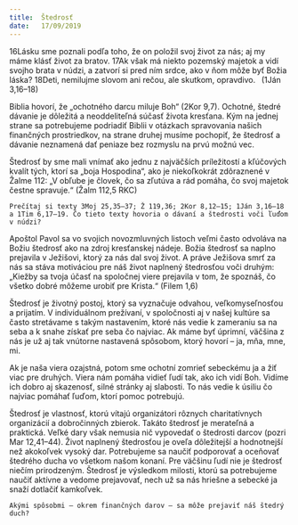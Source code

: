 ```yaml
---
title:  Štedrosť
date:   17/09/2019
---
```


16Lásku sme poznali podľa toho, že on položil svoj život za nás; aj my máme klásť život za bratov. 17Ak však má niekto pozemský majetok a vidí svojho brata v núdzi, a zatvorí si pred ním srdce, ako v ňom môže byť Božia láska? 18Deti, nemilujme slovom ani rečou, ale skutkom, opravdivo.  (1Ján 3,16–18)

Biblia hovorí, že „ochotného darcu miluje Boh“ (2Kor 9,7). Ochotné, štedré dávanie je dôležitá a neoddeliteľná súčasť života kresťana. Kým na jednej strane sa potrebujeme podriadiť Biblii v otázkach spravovania našich finančných prostriedkov, na strane druhej musíme pochopiť, že štedrosť a dávanie neznamená dať peniaze bez rozmyslu na prvú možnú vec.

Štedrosť by sme mali vnímať ako jednu z najväčších príležitostí a kľúčových kvalít tých, ktorí sa „boja Hospodina“, ako je niekoľkokrát zdôraznené v Žalme 112: „V obľube je človek, čo sa zľutúva a rád pomáha, čo svoj majetok čestne spravuje.“ (Žalm 112,5 RKC)

`Prečítaj si texty 3Moj 25,35–37; Ž 119,36; 2Kor 8,12–15; 1Ján 3,16–18 a 1Tim 6,17–19. Čo tieto texty hovoria o dávaní a štedrosti voči ľuďom v núdzi?`

Apoštol Pavol sa vo svojich novozmluvných listoch veľmi často odvoláva na Božiu štedrosť ako na zdroj kresťanskej nádeje. Božia štedrosť sa naplno prejavila v Ježišovi, ktorý za nás dal svoj život. A práve Ježišova smrť za nás sa stáva motiváciou pre náš život naplnený štedrosťou voči druhým: „Kiežby sa tvoja účasť na spoločnej viere prejavila v tom, že spoznáš, čo všetko dobré môžeme urobiť pre Krista.“ (Filem 1,6)

Štedrosť je životný postoj, ktorý sa vyznačuje odvahou, veľkomyseľnosťou a prijatím. V individuálnom prežívaní, v spoločnosti aj v našej kultúre sa často stretávame s takým nastavením, ktoré nás vedie k zameraniu sa na seba a k snahe získať pre seba čo najviac. Ak máme byť úprimní, väčšina z nás je už aj tak vnútorne nastavená spôsobom, ktorý hovorí – ja, mňa, mne, mi.

Ak je naša viera ozajstná, potom sme ochotní zomrieť sebeckému ja a žiť viac pre druhých. Viera nám pomáha vidieť ľudí tak, ako ich vidí Boh. Vidíme ich dobro aj skazenosť, silné stránky aj slabosti. To nás vedie k úsiliu čo najviac pomáhať ľuďom, ktorí pomoc potrebujú.

Štedrosť je vlastnosť, ktorú vítajú organizátori rôznych charitatívnych organizácií a dobročinných zbierok. Takáto štedrosť je merateľná a praktická. Veľké dary však nemusia nič vypovedať o štedrosti darcov (pozri Mar 12,41–44). Život naplnený štedrosťou je oveľa dôležitejší a hodnotnejší než akokoľvek vysoký dar. Potrebujeme sa naučiť podporovať a oceňovať štedrého ducha vo všetkom našom konaní. Pre väčšinu ľudí nie je štedrosť niečím prirodzeným. Štedrosť je výsledkom milosti, ktorú sa potrebujeme naučiť aktívne a vedome prejavovať, nech už sa nás hriešne a sebecké ja snaží dotlačiť kamkoľvek.

`Akými spôsobmi – okrem finančných darov – sa môže prejaviť náš štedrý duch?`